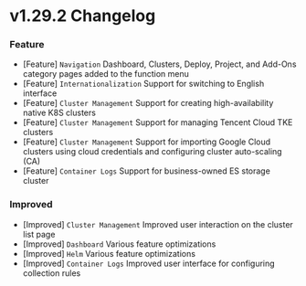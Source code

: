 # v1.29.2 Changelog
### Feature
- [Feature] `Navigation` Dashboard, Clusters, Deploy, Project, and Add-Ons category pages added to the function menu
- [Feature] `Internationalization` Support for switching to English interface
- [Feature] `Cluster Management` Support for creating high-availability native K8S clusters
- [Feature] `Cluster Management` Support for managing Tencent Cloud TKE clusters
- [Feature] `Cluster Management` Support for importing Google Cloud clusters using cloud credentials and configuring cluster auto-scaling (CA)
- [Feature] `Container Logs` Support for business-owned ES storage cluster
### Improved
- [Improved] `Cluster Management` Improved user interaction on the cluster list page
- [Improved] `Dashboard` Various feature optimizations
- [Improved] `Helm` Various feature optimizations
- [Improved] `Container Logs` Improved user interface for configuring collection rules


